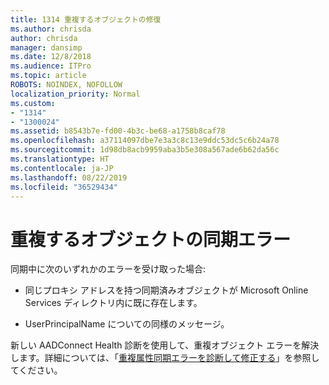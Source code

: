 ```yaml
---
title: 1314 重複するオブジェクトの修復
ms.author: chrisda
author: chrisda
manager: dansimp
ms.date: 12/8/2018
ms.audience: ITPro
ms.topic: article
ROBOTS: NOINDEX, NOFOLLOW
localization_priority: Normal
ms.custom:
- "1314"
- "1300024"
ms.assetid: b8543b7e-fd00-4b3c-be68-a1758b8caf78
ms.openlocfilehash: a37114097dbe7e3a3c8c13e9ddc53dc5c6b24a78
ms.sourcegitcommit: 1d98db8acb9959aba3b5e308a567ade6b62da56c
ms.translationtype: HT
ms.contentlocale: ja-JP
ms.lasthandoff: 08/22/2019
ms.locfileid: "36529434"
---
```

# <a name="duplicate-object-synchronization-errors"></a>重複するオブジェクトの同期エラー

同期中に次のいずれかのエラーを受け取った場合:

- 同じプロキシ アドレスを持つ同期済みオブジェクトが Microsoft Online Services ディレクトリ内に既に存在します。

- UserPrincipalName についての同様のメッセージ。

新しい AADConnect Health 診断を使用して、重複オブジェクト エラーを解決します。詳細については、「[重複属性同期エラーを診断して修正する](https://docs.microsoft.com/azure/active-directory/hybrid/how-to-connect-health-diagnose-sync-errors)」を参照してください。
